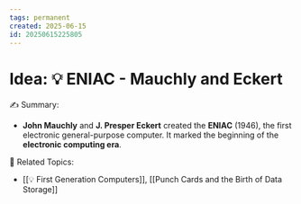 ```yaml
---
tags: permanent
created: 2025-06-15
id: 20250615225805
---
```


# Idea: 💡 ENIAC - Mauchly and Eckert

✍ Summary:
- **John Mauchly** and **J. Presper Eckert** created the **ENIAC** (1946), the first electronic general-purpose computer.
	It marked the beginning of the **electronic computing era**.


👀 Related Topics:
- [[💡 First Generation Computers]], [[Punch Cards and the Birth of Data Storage]]
